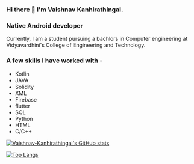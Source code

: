 ### Hi there 👋 I'm Vaishnav Kanhirathingal.

### Native Android developer

Currently, I am a student pursuing a bachlors in Computer engineering at Vidyavardhini's College of Engineering and Technology.

### A few skills I have worked with -
  - Kotlin
  - JAVA
  - Solidity
  - XML
  - Firebase
  - flutter
  - SQL
  - Python
  - HTML
  - C/C++


[![Vaishnav-Kanhirathingal's GitHub stats](https://github-readme-stats.vercel.app/api?username=Vaishnav-Kanhirathingal&hide=prs,issues,contribs&show_icons=true)](https://github.com/anuraghazra/github-readme-stats)

[![Top Langs](https://github-readme-stats.vercel.app/api/top-langs/?username=Vaishnav-Kanhirathingal&layout=compact)](https://github.com/anuraghazra/github-readme-stats)
